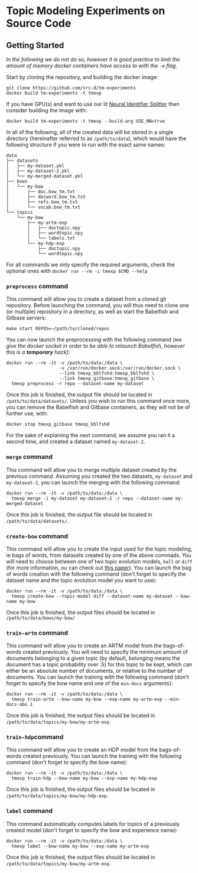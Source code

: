 # Topic Modeling Experiments on Source Code

## Getting Started

_In the following we do not do so, however it is good practice to limit the amount of memory docker containers have access to with the `-m` flag._

Start by cloning the repository, and building the docker image:

```
git clone https://github.com/src-d/tm-experiments
docker build tm-experiments -t tmexp
```

If you have GPU(s) and want to use our lit [Neural Identifier Splitter](https://arxiv.org/abs/1805.11651) then consider building the image with:

```
docker build tm-experiments -t tmexp --build-arg USE_NN=true
```

In all of the following, all of the created data will be stored in a single directory (hereinafter referred to as `/path/to/data`), which would have the following structure if you were to run with the exact same names:

```
data
├── datasets
│   ├── my-dataset.pkl
│   ├── my-dataset-2.pkl
│   └── my-merged-dataset.pkl
├── bows
│   └── my-bow
│       ├── doc.bow_tm.txt
│       ├── docword.bow_tm.txt
│       ├── refs.bow_tm.txt
│       └── vocab.bow_tm.txt
└── topics
    └── my-bow
        ├── my-artm-exp
        │   ├── doctopic.npy
        │   ├── wordtopic.npy
        │   └── labels.txt
        └── my-hdp-exp
            ├── doctopic.npy
            └── wordtopic.npy
```

For all commands we only specify the required arguments, check the optional ones with `docker run --rm -i tmexp $CMD --help`

### `preprocess` command

This command will allow you to create a dataset from a cloned git repository. Before launching the command, you will thus need to clone one (or multiple) repository in a directory, as well as start the Babelfish and Gitbase servers:

```
make start REPOS=~/path/to/cloned/repos
```

You can now launch the preprocessing with the following command _(we give the docker socket in order to be able to relaunch Babelfish, however this is a **temporary** hack)_:

```
docker run --rm -it -v /path/to/data:/data \ 
                    -v /var/run/docker.sock:/var/run/docker.sock \
                    --link tmexp_bblfshd:tmexp_bblfshd \
                    --link tmexp_gitbase:tmexp_gitbase \
  tmexp preprocess -r repo --dataset-name my-dataset
```

Once this job is finished, the output file should be located in `/path/to/data/datasets/`. Unless you wish to run this command once more, you can remove the Babelfish and Gitbase containers, as they will not be of further use, with:

`docker stop tmexp_gitbase tmexp_bblfshd`

For the sake of explaining the next command, we assume you ran it a second time, and created a dataset named `my-dataset-2`.

### `merge` command

This command will allow you to merge multiple dataset created by the previous command. Assuming you created the two datasets, `my-dataset` and `my-dataset-2`, you can launch the merging with the following command:

```
docker run --rm -it -v /path/to/data:/data \ 
  tmexp merge -i my-dataset my-dataset-2 -r repo --dataset-name my-merged-dataset
```

Once this job is finished, the output file should be located in `/path/to/data/datasets/`.

### `create-bow` command

This command will allow you to create the input used for the topic modeling, ie bags of words, from datasets created by one of the above commads. You will need to choose between one of two topic evolution models, `hall` or `diff` (for more information, ou can check out [this paper](https://arxiv.org/abs/1704.00135)). You can launch the bag of words creation with the following command (don't forget to specify the dataset name and the topic evolution model you want to use):

```
docker run --rm -it -v /path/to/data:/data \
  tmexp create-bow --topic-model diff --dataset-name my-dataset --bow-name my-bow
```

Once this job is finished, the output files should be located in `/path/to/data/bows/my-bow/`

### `train-artm` command

This command will allow you to create an ARTM model from the bags-of-words created previously. You will need to specify the minimum amount of documents belonging to a given topic (by default, belonging means the document has a topic probability over .5) for this topic to be kept, which can either be an absolute number of documents, or relative to the number of documents. You can launch the training with the following command (don't forget to specify the bow name and one of the `min-docs` arguments):

```
docker run --rm -it -v /path/to/data:/data \
  tmexp train-artm --bow-name my-bow --exp-name my-artm-exp --min-docs-abs 1
```

Once this job is finished, the output files should be located in `/path/to/data/topics/my-bow/my-artm-exp`.

### `train-hdp`command

This command will allow you to create an HDP model from the bags-of-words created previously. You can launch the training with the following command (don't forget to specify the bow name):

```
docker run --rm -it -v /path/to/data:/data \
  tmexp train-hdp --bow-name my-bow --exp-name my-hdp-exp
```

Once this job is finished, the output files should be located in `/path/to/data/topics/my-bow/my-hdp-exp`.

### `label` command

This command automatically computes labels for topics of a previously created model (don't forget to specify the bow and experience name):

```
docker run --rm -it -v /path/to/data:/data \
  tmexp label --bow-name my-bow --exp-name my-artm-exp
```

Once this job is finished, the output files should be located in `/path/to/data/topics/my-bow/my-artm-exp`.